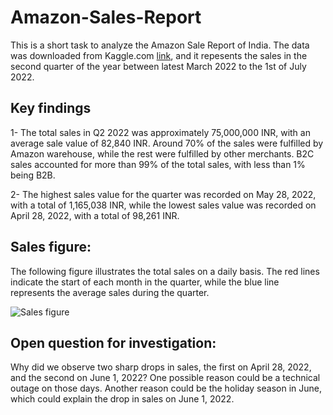 # Amazon-Sales-Report
This is a short task to analyze the Amazon Sale Report of India. The data was downloaded from Kaggle.com [link](https://www.kaggle.com/datasets/thedevastator/unlock-profits-with-e-commerce-sales-data), and it repesents the sales in the second quarter of the year between latest March 2022 to the 1st of July 2022.

## Key findings

1- The total sales in Q2 2022 was approximately 75,000,000 INR, with an average sale value of 82,840 INR. Around 70% of the sales were fulfilled by Amazon warehouse, while the rest were fulfilled by other merchants. B2C sales accounted for more than 99% of the total sales, with less than 1% being B2B.

2- The highest sales value for the quarter was recorded on May 28, 2022, with a total of 1,165,038 INR, while the lowest sales value was recorded on April 28, 2022, with a total of 98,261 INR.

## Sales figure:
The following figure illustrates the total sales on a daily basis. The red lines indicate the start of each month in the quarter, while the blue line represents the average sales during the quarter.

![Sales figure](https://user-images.githubusercontent.com/107861698/229301545-9e52a05c-7ba7-457c-afcb-bc7aec5f195b.png)

## Open question for investigation: 
Why did we observe two sharp drops in sales, the first on April 28, 2022, and the second on June 1, 2022? One possible reason could be a technical outage on those days. Another reason could be the holiday season in June, which could explain the drop in sales on June 1, 2022.
